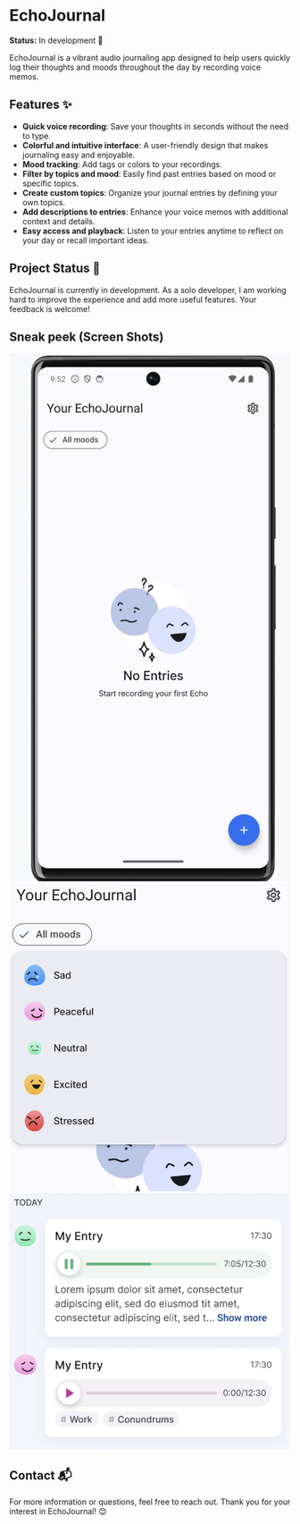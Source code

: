 # EchoJournal

**Status:** In development 🚧

EchoJournal is a vibrant audio journaling app designed to help users quickly log their thoughts and moods throughout the day by recording voice memos.

## Features ✨

- **Quick voice recording**: Save your thoughts in seconds without the need to type.
- **Colorful and intuitive interface**: A user-friendly design that makes journaling easy and enjoyable.
- **Mood tracking**: Add tags or colors to your recordings.
- **Filter by topics and mood**: Easily find past entries based on mood or specific topics.
- **Create custom topics**: Organize your journal entries by defining your own topics.
- **Add descriptions to entries**: Enhance your voice memos with additional context and details.
- **Easy access and playback**: Listen to your entries anytime to reflect on your day or recall important ideas.

## Project Status 🚀

EchoJournal is currently in development. As a solo developer, I am working hard to improve the experience and add more useful features. Your feedback is welcome!

## Sneak peek (Screen Shots)

![Initial screen](screenshots/sc_1.png)
![Filters screen](screenshots/sc_2.png)
![Working on](screenshots/sc_3.png)

## Contact 📬

For more information or questions, feel free to reach out. Thank you for your interest in EchoJournal! 😊

